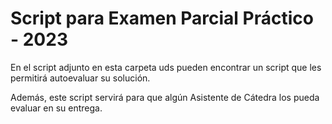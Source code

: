 # Script para Examen Parcial Práctico - 2023

En el script adjunto en esta carpeta uds pueden encontrar un script que les permitirá autoevaluar su solución.

Además, este script servirá para que algún Asistente de Cátedra los pueda evaluar en su entrega.
